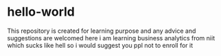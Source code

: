 # hello-world
This repository is created for learning purpose and any advice and suggestions are welcomed here
i am learning business analytics from niit which sucks like hell so i would suggest you ppl not to enroll for it

